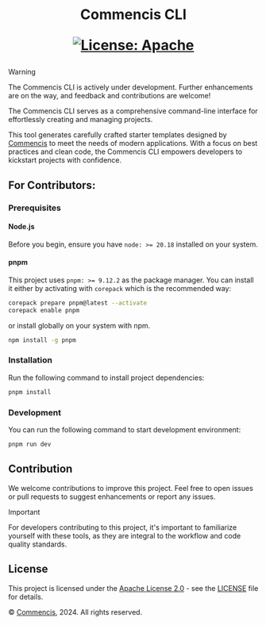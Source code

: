 <h1 align="center">
  Commencis CLI

[![License: Apache](https://img.shields.io/badge/License-Apache2.0-300E77.svg)](LICENSE)

</h1>

> [!WARNING]
> The Commencis CLI is actively under development. Further enhancements are on the way, and feedback and contributions are welcome!

The Commencis CLI serves as a comprehensive command-line interface for effortlessly creating and managing projects.

This tool generates carefully crafted starter templates designed by [Commencis](https://www.commencis.com/) to meet the needs of modern applications. With a focus on best practices and clean code, the Commencis CLI empowers developers to kickstart projects with confidence.

## For Contributors:

### Prerequisites

#### Node.js

Before you begin, ensure you have `node: >= 20.18` installed on your system.

#### pnpm

This project uses `pnpm: >= 9.12.2` as the package manager. You can install it either by activating with `corepack` which is the recommended way:

```bash
corepack prepare pnpm@latest --activate
corepack enable pnpm
```

or install globally on your system with npm.

```bash
npm install -g pnpm
```

### Installation

Run the following command to install project dependencies:

```bash
pnpm install
```

### Development

You can run the following command to start development environment:

```bash
pnpm run dev
```

## Contribution

We welcome contributions to improve this project. Feel free to open issues or pull requests to suggest enhancements or report any issues.

> [!IMPORTANT]
> For developers contributing to this project, it's important to familiarize yourself with these tools, as they are integral to the workflow and code quality standards.

## License

This project is licensed under the [Apache License 2.0](https://opensource.org/licenses/Apache-2.0) - see the [LICENSE](./LICENSE) file for details.

© [Commencis](https://www.commencis.com/), 2024. All rights reserved.
